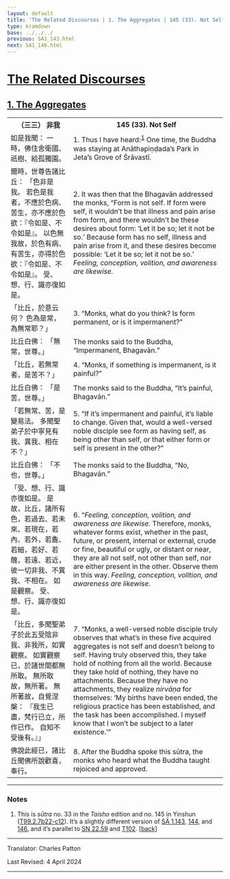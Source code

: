 ```yaml
---
layout: default
title: 'The Related Discourses | 1. The Aggregates | 145 (33). Not Self'
type: kramdown
base: ../../../
previous: SA1_143.html
next: SA1_146.html
---
```


<h1><a href='../index.html'>The Related Discourses</a></h1>
<h2><a href='index.html'>1. The Aggregates</a></h2>

<table class="trans">
  <th class='ch'>（三三） 非我</th>
  <th class='en'>145 (33). Not Self</th>
  <tr>
    <td class="ch" title='t99.2.7b22'>如是我聞： 一時，佛住舍衛國、祇樹、給孤獨園。</td>
    <td id='p1'>1. Thus I have heard:<sup id="ref1"><a href="#n1">1</a></sup> One time, the Buddha was staying at Anāthapiṇḍada’s Park in Jeta’s Grove of Śrāvastī.</td>
  </tr>
  <tr>
    <td class="ch" title='t99.2.7b23'>爾時，世尊告諸比丘： 「色非是我。 若色是我者，不應於色病、苦生，亦不應於色欲：『令如是、不令如是』。 以色無我故，於色有病、有苦生，亦得於色欲：『令如是、不令如是』。 受、想、行、識亦復如是。</td>
    <td id='p2'>2. It was then that the Bhagavān addressed the monks, “Form is not self. If form were self, it wouldn’t be that illness and pain arise from form, and there wouldn’t be these desires about form: ‘Let it be so; let it not be so.’ Because form has no self, illness and pain arise from it, and these desires become possible: ‘Let it be so; let it not be so.’ <em>Feeling, conception, volition, and awareness are likewise.</em></td>
  </tr>
  <tr>
    <td class="ch" title='t99.2.7b27'>「比丘，於意云何？ 色為是常，為無常耶？」</td>
    <td id='p3'>3. “Monks, what do you think? Is form permanent, or is it impermanent?”</td>
  </tr>
  <tr>
    <td class="ch" title='t99.2.7b28'>比丘白佛： 「無常，世尊。」</td>
    <td>The monks said to the Buddha, “Impermanent, Bhagavān.”</td>
  </tr>
  <tr>
    <td class="ch" title='t99.2.7b29'>「比丘，若無常者，是苦不？」</td>
    <td id='p4'>4. “Monks, if something is impermanent, is it painful?”</td>
  </tr>
  <tr>
    <td class="ch" title='t99.2.7b29'>比丘白佛： 「是苦，世尊。」</td>
    <td>The monks said to the Buddha, “It’s painful, Bhagavān.”</td>
  </tr>
  <tr>
    <td class="ch" title='t99.2.7c1'>「若無常、苦，是變易法。 多聞聖弟子於中寧見有我、異我、相在不？」</td>
    <td id='p5'>5. “If it’s impermanent and painful, it’s liable to change. Given that, would a well-versed noble disciple see form as having self, as being other than self, or that either form or self is present in the other?”</td>
  </tr>
  <tr>
    <td class="ch" title='t99.2.7c2'>比丘白佛： 「不也，世尊。」</td>
    <td>The monks said to the Buddha, “No, Bhagavān.”</td>
  </tr>
  <tr>
    <td class="ch" title='t99.2.7c3'>「受、想、行、識亦復如是。 是故，比丘，諸所有色，若過去、若未來、若現在，若內、若外，若麁、若細，若好、若醜，若遠、若近，彼一切非我、不異我、不相在。 如是觀察。 受、想、行、識亦復如是。</td>
    <td id='p6'>6. “<em>Feeling, conception, volition, and awareness are likewise.</em> Therefore, monks, whatever forms exist, whether in the past, future, or present, internal or external, crude or fine, beautiful or ugly, or distant or near, they are all not self, not other than self, nor are either present in the other. Observe them in this way. <em>Feeling, conception, volition, and awareness are likewise.</em></td>
  </tr>
  <tr>
    <td class="ch" title='t99.2.7c7'>「比丘，多聞聖弟子於此五受陰非我、非我所，如實觀察。 如實觀察已，於諸世間都無所取。 無所取故，無所著。 無所著故，自覺涅槃： 『我生已盡，梵行已立，所作已作。 自知不受後有。』」</td>
    <td id='p7'>7. “Monks, a well-versed noble disciple truly observes that what’s in these five acquired aggregates is not self and doesn’t belong to self. Having truly observed this, they take hold of nothing from all the world. Because they take hold of nothing, they have no attachments. Because they have no attachments, they realize <em>nirvāṇa</em> for themselves: ‘My births have been ended, the religious practice has been established, and the task has been accomplished. I myself know that I won’t be subject to a later existence.’”</td>
  </tr>
  <tr>
    <td class="ch" title='t99.2.7c11'>佛說此經已，諸比丘聞佛所說歡喜，奉行。</td>
    <td id='p8'>8. After the Buddha spoke this sūtra, the monks who heard what the Buddha taught rejoiced and approved.</td>
  </tr>
</table>

<hr/>

<h3 id="notes">Notes</h3>

<ol>
<li id="n1">This is <em>sūtra</em> no. 33 in the <cite>Taisho</cite> edition and no. 145 in Yinshun (<a href="https://cbetaonline.dila.edu.tw/zh/T02n0099_p0007b22" target="_blank">T99.2.7b22-c12</a>). It’s a slightly different version of <a href="SA1_143.html" target="_blank">SĀ 1.143</a>, <a href="SA1_144.html" target="_blank">144</a>, and <a href="SA1_146.html" target="_blank">146</a>, and it’s parallel to <a href="https://suttacentral.net/sn22.59" target="_blank">SN 22.59</a> and <a href="../../other/T102.html" target="_blank">T102</a>. [<a href="#ref1">back</a>]</li>
</ol>
<hr/>

<p class="translator">Translator: Charles Patton</p>
<p class='revised'>Last Revised: 4 April 2024</p>

<hr/>